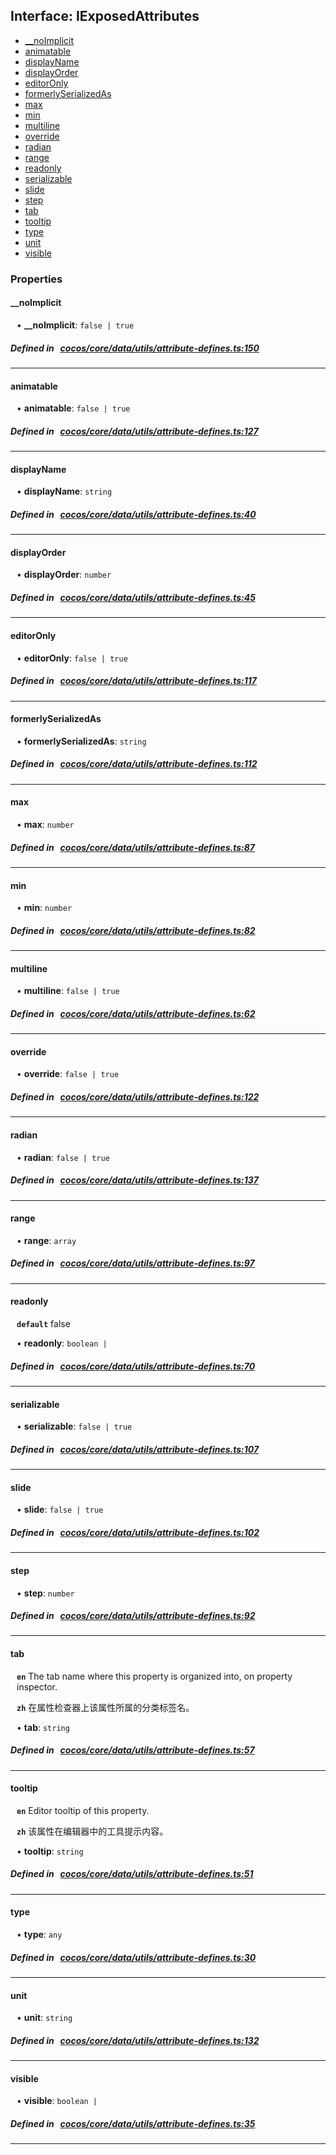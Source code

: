 ## Interface: IExposedAttributes

- [__noImplicit](#__noImplicit)
- [animatable](#animatable)
- [displayName](#displayName)
- [displayOrder](#displayOrder)
- [editorOnly](#editorOnly)
- [formerlySerializedAs](#formerlySerializedAs)
- [max](#max)
- [min](#min)
- [multiline](#multiline)
- [override](#override)
- [radian](#radian)
- [range](#range)
- [readonly](#readonly)
- [serializable](#serializable)
- [slide](#slide)
- [step](#step)
- [tab](#tab)
- [tooltip](#tooltip)
- [type](#type)
- [unit](#unit)
- [visible](#visible)

### Properties

#### __noImplicit

<div style="margin-left: 10px;">


• **__noImplicit**: ``false | true``

</div>


##### Defined in &nbsp;   [cocos/core/data/utils/attribute-defines.ts:150](https://github.com/cocos-creator/engine/blob/c7bf6b8a9/cocos/core/data/utils/attribute-defines.ts#L150)&nbsp;

___
#### animatable

<div style="margin-left: 10px;">


• **animatable**: ``false | true``

</div>


##### Defined in &nbsp;   [cocos/core/data/utils/attribute-defines.ts:127](https://github.com/cocos-creator/engine/blob/c7bf6b8a9/cocos/core/data/utils/attribute-defines.ts#L127)&nbsp;

___
#### displayName

<div style="margin-left: 10px;">


• **displayName**: ``string``

</div>


##### Defined in &nbsp;   [cocos/core/data/utils/attribute-defines.ts:40](https://github.com/cocos-creator/engine/blob/c7bf6b8a9/cocos/core/data/utils/attribute-defines.ts#L40)&nbsp;

___
#### displayOrder

<div style="margin-left: 10px;">


• **displayOrder**: ``number``

</div>


##### Defined in &nbsp;   [cocos/core/data/utils/attribute-defines.ts:45](https://github.com/cocos-creator/engine/blob/c7bf6b8a9/cocos/core/data/utils/attribute-defines.ts#L45)&nbsp;

___
#### editorOnly

<div style="margin-left: 10px;">


• **editorOnly**: ``false | true``

</div>


##### Defined in &nbsp;   [cocos/core/data/utils/attribute-defines.ts:117](https://github.com/cocos-creator/engine/blob/c7bf6b8a9/cocos/core/data/utils/attribute-defines.ts#L117)&nbsp;

___
#### formerlySerializedAs

<div style="margin-left: 10px;">


• **formerlySerializedAs**: ``string``

</div>


##### Defined in &nbsp;   [cocos/core/data/utils/attribute-defines.ts:112](https://github.com/cocos-creator/engine/blob/c7bf6b8a9/cocos/core/data/utils/attribute-defines.ts#L112)&nbsp;

___
#### max

<div style="margin-left: 10px;">


• **max**: ``number``

</div>


##### Defined in &nbsp;   [cocos/core/data/utils/attribute-defines.ts:87](https://github.com/cocos-creator/engine/blob/c7bf6b8a9/cocos/core/data/utils/attribute-defines.ts#L87)&nbsp;

___
#### min

<div style="margin-left: 10px;">


• **min**: ``number``

</div>


##### Defined in &nbsp;   [cocos/core/data/utils/attribute-defines.ts:82](https://github.com/cocos-creator/engine/blob/c7bf6b8a9/cocos/core/data/utils/attribute-defines.ts#L82)&nbsp;

___
#### multiline

<div style="margin-left: 10px;">


• **multiline**: ``false | true``

</div>


##### Defined in &nbsp;   [cocos/core/data/utils/attribute-defines.ts:62](https://github.com/cocos-creator/engine/blob/c7bf6b8a9/cocos/core/data/utils/attribute-defines.ts#L62)&nbsp;

___
#### override

<div style="margin-left: 10px;">


• **override**: ``false | true``

</div>


##### Defined in &nbsp;   [cocos/core/data/utils/attribute-defines.ts:122](https://github.com/cocos-creator/engine/blob/c7bf6b8a9/cocos/core/data/utils/attribute-defines.ts#L122)&nbsp;

___
#### radian

<div style="margin-left: 10px;">


• **radian**: ``false | true``

</div>


##### Defined in &nbsp;   [cocos/core/data/utils/attribute-defines.ts:137](https://github.com/cocos-creator/engine/blob/c7bf6b8a9/cocos/core/data/utils/attribute-defines.ts#L137)&nbsp;

___
#### range

<div style="margin-left: 10px;">


• **range**: ``array``

</div>


##### Defined in &nbsp;   [cocos/core/data/utils/attribute-defines.ts:97](https://github.com/cocos-creator/engine/blob/c7bf6b8a9/cocos/core/data/utils/attribute-defines.ts#L97)&nbsp;

___
#### readonly

<div style="margin-left: 10px;">




**`default`** false



• **readonly**: ``boolean | ``

</div>


##### Defined in &nbsp;   [cocos/core/data/utils/attribute-defines.ts:70](https://github.com/cocos-creator/engine/blob/c7bf6b8a9/cocos/core/data/utils/attribute-defines.ts#L70)&nbsp;

___
#### serializable

<div style="margin-left: 10px;">


• **serializable**: ``false | true``

</div>


##### Defined in &nbsp;   [cocos/core/data/utils/attribute-defines.ts:107](https://github.com/cocos-creator/engine/blob/c7bf6b8a9/cocos/core/data/utils/attribute-defines.ts#L107)&nbsp;

___
#### slide

<div style="margin-left: 10px;">


• **slide**: ``false | true``

</div>


##### Defined in &nbsp;   [cocos/core/data/utils/attribute-defines.ts:102](https://github.com/cocos-creator/engine/blob/c7bf6b8a9/cocos/core/data/utils/attribute-defines.ts#L102)&nbsp;

___
#### step

<div style="margin-left: 10px;">


• **step**: ``number``

</div>


##### Defined in &nbsp;   [cocos/core/data/utils/attribute-defines.ts:92](https://github.com/cocos-creator/engine/blob/c7bf6b8a9/cocos/core/data/utils/attribute-defines.ts#L92)&nbsp;

___
#### tab

<div style="margin-left: 10px;">




**`en`** The tab name where this property is organized into, on property inspector.




**`zh`** 在属性检查器上该属性所属的分类标签名。



• **tab**: ``string``

</div>


##### Defined in &nbsp;   [cocos/core/data/utils/attribute-defines.ts:57](https://github.com/cocos-creator/engine/blob/c7bf6b8a9/cocos/core/data/utils/attribute-defines.ts#L57)&nbsp;

___
#### tooltip

<div style="margin-left: 10px;">




**`en`** Editor tooltip of this property.




**`zh`** 该属性在编辑器中的工具提示内容。



• **tooltip**: ``string``

</div>


##### Defined in &nbsp;   [cocos/core/data/utils/attribute-defines.ts:51](https://github.com/cocos-creator/engine/blob/c7bf6b8a9/cocos/core/data/utils/attribute-defines.ts#L51)&nbsp;

___
#### type

<div style="margin-left: 10px;">


• **type**: ``any``

</div>


##### Defined in &nbsp;   [cocos/core/data/utils/attribute-defines.ts:30](https://github.com/cocos-creator/engine/blob/c7bf6b8a9/cocos/core/data/utils/attribute-defines.ts#L30)&nbsp;

___
#### unit

<div style="margin-left: 10px;">


• **unit**: ``string``

</div>


##### Defined in &nbsp;   [cocos/core/data/utils/attribute-defines.ts:132](https://github.com/cocos-creator/engine/blob/c7bf6b8a9/cocos/core/data/utils/attribute-defines.ts#L132)&nbsp;

___
#### visible

<div style="margin-left: 10px;">


• **visible**: ``boolean | ``

</div>


##### Defined in &nbsp;   [cocos/core/data/utils/attribute-defines.ts:35](https://github.com/cocos-creator/engine/blob/c7bf6b8a9/cocos/core/data/utils/attribute-defines.ts#L35)&nbsp;

___

